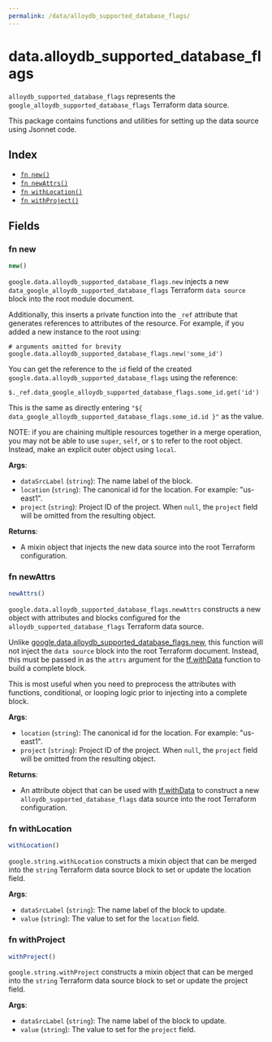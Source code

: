 ```yaml
---
permalink: /data/alloydb_supported_database_flags/
---
```


# data.alloydb_supported_database_flags

`alloydb_supported_database_flags` represents the `google_alloydb_supported_database_flags` Terraform data source.



This package contains functions and utilities for setting up the data source using Jsonnet code.


## Index

* [`fn new()`](#fn-new)
* [`fn newAttrs()`](#fn-newattrs)
* [`fn withLocation()`](#fn-withlocation)
* [`fn withProject()`](#fn-withproject)

## Fields

### fn new

```ts
new()
```


`google.data.alloydb_supported_database_flags.new` injects a new `data_google_alloydb_supported_database_flags` Terraform `data source`
block into the root module document.

Additionally, this inserts a private function into the `_ref` attribute that generates references to attributes of the
resource. For example, if you added a new instance to the root using:

    # arguments omitted for brevity
    google.data.alloydb_supported_database_flags.new('some_id')

You can get the reference to the `id` field of the created `google.data.alloydb_supported_database_flags` using the reference:

    $._ref.data_google_alloydb_supported_database_flags.some_id.get('id')

This is the same as directly entering `"${ data_google_alloydb_supported_database_flags.some_id.id }"` as the value.

NOTE: if you are chaining multiple resources together in a merge operation, you may not be able to use `super`, `self`,
or `$` to refer to the root object. Instead, make an explicit outer object using `local`.

**Args**:
  - `dataSrcLabel` (`string`): The name label of the block.
  - `location` (`string`): The canonical id for the location. For example: &#34;us-east1&#34;.
  - `project` (`string`): Project ID of the project. When `null`, the `project` field will be omitted from the resulting object.

**Returns**:
- A mixin object that injects the new data source into the root Terraform configuration.


### fn newAttrs

```ts
newAttrs()
```


`google.data.alloydb_supported_database_flags.newAttrs` constructs a new object with attributes and blocks configured for the `alloydb_supported_database_flags`
Terraform data source.

Unlike [google.data.alloydb_supported_database_flags.new](#fn-new), this function will not inject the `data source`
block into the root Terraform document. Instead, this must be passed in as the `attrs` argument for the
[tf.withData](https://github.com/tf-libsonnet/core/tree/main/docs#fn-withdata) function to build a complete block.

This is most useful when you need to preprocess the attributes with functions, conditional, or looping logic prior to
injecting into a complete block.

**Args**:
  - `location` (`string`): The canonical id for the location. For example: &#34;us-east1&#34;.
  - `project` (`string`): Project ID of the project. When `null`, the `project` field will be omitted from the resulting object.

**Returns**:
  - An attribute object that can be used with [tf.withData](https://github.com/tf-libsonnet/core/tree/main/docs#fn-withdata) to construct a new `alloydb_supported_database_flags` data source into the root Terraform configuration.


### fn withLocation

```ts
withLocation()
```

`google.string.withLocation` constructs a mixin object that can be merged into the `string`
Terraform data source block to set or update the location field.



**Args**:
  - `dataSrcLabel` (`string`): The name label of the block to update.
  - `value` (`string`): The value to set for the `location` field.


### fn withProject

```ts
withProject()
```

`google.string.withProject` constructs a mixin object that can be merged into the `string`
Terraform data source block to set or update the project field.



**Args**:
  - `dataSrcLabel` (`string`): The name label of the block to update.
  - `value` (`string`): The value to set for the `project` field.

